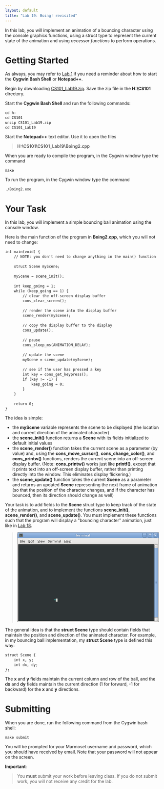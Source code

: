 ```yaml
---
layout: default
title: "Lab 19: Boing! revisited"
---
```


In this lab, you will implement an animation of a bouncing character using the console graphics functions, using a struct type to represent the current state of the animation and using *accessor functions* to perform operations.

Getting Started
===============

As always, you may refer to [Lab 1](lab01.html) if you need a reminder about how to start the **Cygwin Bash Shell** or **Notepad++**.

Begin by downloading [CS101\_Lab19.zip](CS101_Lab19.zip). Save the zip file in the **H:\\CS101** directory.

Start the **Cygwin Bash Shell** and run the following commands:

    cd h:
    cd CS101
    unzip CS101_Lab19.zip
    cd CS101_Lab19

Start the **Notepad++** text editor. Use it to open the files

> **H:\\CS101\\CS101\_Lab19\\Boing2.cpp**

When you are ready to compile the program, in the Cygwin window type the command

    make

To run the program, in the Cygwin window type the command

    ./Boing2.exe

Your Task
=========

In this lab, you will implement a simple bouncing ball animation using the console window.

Here is the main function of the program in **Boing2.cpp**, which you will not need to change:

    int main(void) {
        // NOTE: you don't need to change anything in the main() function

        struct Scene myScene;

        myScene = scene_init();

        int keep_going = 1;
        while (keep_going == 1) {
            // clear the off-screen display buffer
            cons_clear_screen();

            // render the scene into the display buffer
            scene_render(myScene);

            // copy the display buffer to the display
            cons_update();

            // pause
            cons_sleep_ms(ANIMATION_DELAY);

            // update the scene
            myScene = scene_update(myScene);

            // see if the user has pressed a key
            int key = cons_get_keypress();
            if (key != -1) {
                keep_going = 0;
            }
        }

        return 0;
    }

The idea is simple:

-   the **myScene** variable represents the scene to be displayed (the location and current direction of the animated character)
-   the **scene\_init()** function returns a **Scene** with its fields initialized to default initial values
-   the **scene\_render()** function takes the current scene as a parameter (by value) and, using the **cons\_move\_cursor()**, **cons\_change\_color()**, and **cons\_printw()** functions, renders the current scene into an off-screen display buffer. (Note: **cons\_printw()** works just like **printf()**, except that it prints text into an off-screen display buffer, rather than printing directly into the window. This eliminates display flickering.)
-   the **scene\_update()** function takes the current **Scene** as a parameter and returns an updated **Scene** representing the next frame of animation (so that the position of the character changes, and if the character has bounced, then its direction should change as well)

Your task is to add fields to the **Scene** struct type to keep track of the state of the animation, and to implement the functions **scene\_init()**, **scene\_render()**, and **scene\_update()**. You must implement these functions such that the program will display a "bouncing character" animation, just like in [Lab 18](lab18.html).

> ![image](images/lab18/boing.gif)

The general idea is that the **struct Scene** type should contain fields that maintain the position and direction of the animated character. For example, in my bouncing ball implementation, my **struct Scene** type is defined this way:

    struct Scene {
        int x, y;
        int dx, dy;
    };

The **x** and **y** fields maintain the current column and row of the ball, and the **dx** and **dy** fields maintain the current direction (1 for forward, -1 for backward) for the **x** and **y** directions.

Submitting
==========

When you are done, run the following command from the Cygwin bash shell:

    make submit

You will be prompted for your Marmoset username and password, which you should have received by email. Note that your password will not appear on the screen.

**Important**:

> You **must** submit your work before leaving class. If you do not submit work, you will not receive any credit for the lab.
